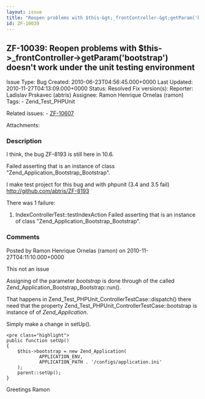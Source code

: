 ```yaml
---
layout: issue
title: "Reopen problems with $this-&gt;_frontController-&gt;getParam('bootstrap') doesn't work under the unit testing environment"
id: ZF-10039
---
```


ZF-10039: Reopen problems with $this->\_frontController->getParam('bootstrap') doesn't work under the unit testing environment 
-------------------------------------------------------------------------------------------------------------------------------

 Issue Type: Bug Created: 2010-06-23T04:56:45.000+0000 Last Updated: 2010-11-27T04:13:09.000+0000 Status: Resolved Fix version(s): 
 Reporter:  Ladislav Prskavec (abtris)  Assignee:  Ramon Henrique Ornelas (ramon)  Tags: - Zend\_Test\_PHPUnit
 
 Related issues: - [ZF-10607](/issues/browse/ZF-10607)
 
 Attachments: 
### Description

I think, the bug ZF-8193 is still here in 10.6.

Failed asserting that is an instance of class "Zend\_Application\_Bootstrap\_Bootstrap".

I make test project for this bug and with phpunit (3.4 and 3.5 fail) <http://github.com/abtris/ZF-8193>

There was 1 failure:

1) IndexControllerTest::testIndexAction Failed asserting that is an instance of class "Zend\_Application\_Bootstrap\_Bootstrap".

 

 

### Comments

Posted by Ramon Henrique Ornelas (ramon) on 2010-11-27T04:11:10.000+0000

This not an issue

Assigning of the parameter _bootstrap_ is done through of the called Zend\_Application\_Bootstrap\_Bootstrap::run().

That happens in Zend\_Test\_PHPUnit\_ControllerTestCase::dispatch() there need that the property Zend\_Test\_PHPUnit\_ControllerTestCase::bootstrap is instance of of _Zend\_Application_.

Simply make a change in setUp().

 
    <pre class="highlight">
    public function setUp()
    {
        $this->bootstrap = new Zend_Application(
                APPLICATION_ENV,
                APPLICATION_PATH . '/configs/application.ini'
        );
        parent::setUp();
    }


Greetings Ramon

 

 